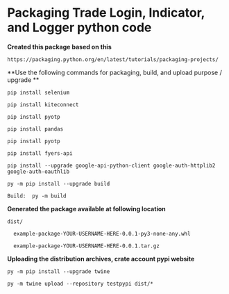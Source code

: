 # Packaging Trade Login, Indicator, and Logger python code

**Created this package based on this**

    https://packaging.python.org/en/latest/tutorials/packaging-projects/

**Use the following commands for packaging, build, and upload purpose / upgrade **

    pip install selenium    
    
    pip install kiteconnect    
    
    pip install pyotp    
    
    pip install pandas

    pip install pyotp
    
    pip install fyers-api

    pip install --upgrade google-api-python-client google-auth-httplib2 google-auth-oauthlib

    py -m pip install --upgrade build

    Build:  py -m build

**Generated the package available at following location**

    dist/
    
      example-package-YOUR-USERNAME-HERE-0.0.1-py3-none-any.whl
    
      example-package-YOUR-USERNAME-HERE-0.0.1.tar.gz

**Uploading the distribution archives, crate account pypi website**

    py -m pip install --upgrade twine

    py -m twine upload --repository testpypi dist/*